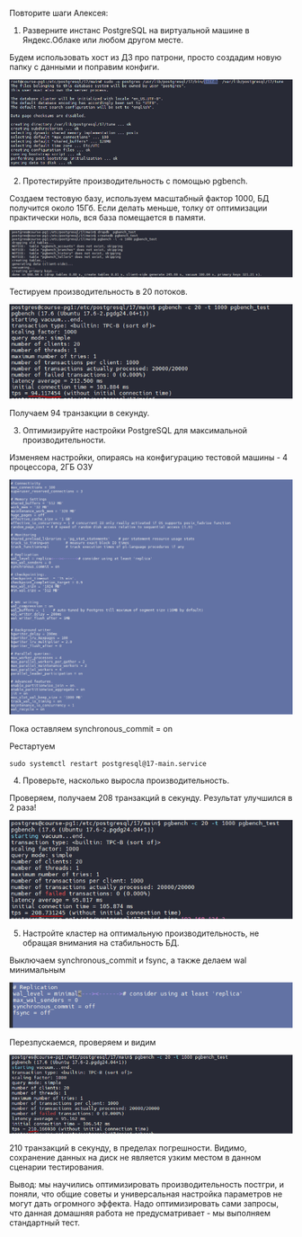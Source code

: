 Повторите шаги Алексея:

1. Разверните инстанс PostgreSQL на виртуальной машине в Яндекс.Облаке или любом другом месте.

Будем использовать хост из ДЗ про патрони, просто создадим новую папку с данными и поправим конфиги.

![alt text](image.png)

2. Протестируйте производительность с помощью pgbench.

Создаем тестовую базу, используем масштабный фактор 1000, БД получится около 15Гб. Если делать меньше, толку от оптимизации практически ноль, вся база помещается в памяти.

![alt text](image-1.png)

Тестируем производительность в 20 потоков. 

![alt text](image-2.png)

Получаем 94 транзакции в секунду.

3. Оптимизируйте настройки PostgreSQL для максимальной производительности.

Изменяем настройки, опираясь на конфигурацию тестовой машины - 4 процессора, 2ГБ ОЗУ

![alt text](image-3.png)

Пока оставляем synchronous_commit = on 

Рестартуем 

```
sudo systemctl restart postgresql@17-main.service
```

4. Проверьте, насколько выросла производительность.

Проверяем, получаем 208 транзакций в секунду. Результат улучшился в 2 раза!

![alt text](image-4.png)

5. Настройте кластер на оптимальную производительность, не обращая внимания на стабильность БД.

Выключаем synchronous_commit и fsync, а также делаем wal минимальным

![alt text](image-5.png)

Перезпускаемся, проверяем и видим

![alt text](image-6.png)

210 транзакций в секунду, в пределах погрешности. Видимо, сохранение данных на диск не является узким местом в данном сценарии тестирования.

Вывод: мы научились оптимизировать производительность постгри, и поняли, что общие советы и универсальная настройка параметров не могут дать огромного эффекта. Надо оптимизировать сами запросы, что данная домашняя работа не предусматривает - мы выполняем стандартный тест. 